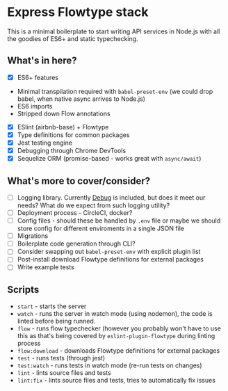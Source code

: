 # Express Flowtype stack
This is a minimal boilerplate to start writing API services in Node.js with all the goodies of ES6+ and static typechecking.

## What's in here?
- [x] ES6+ features
 + Minimal transpilation required with `babel-preset-env` (we could drop babel, when native async arrives to Node.js)
 + ES6 imports
 + Stripped down Flow annotations
- [x] ESlint (airbnb-base) + Flowtype
- [x] Type definitions for common packages
- [x] Jest testing engine
- [x] Debugging through Chrome DevTools
- [x] Sequelize ORM (promise-based - works great with `async/await`)

## What's more to cover/consider?
- [ ] Logging library. Currently [Debug](https://github.com/visionmedia/debug) is included, but does it meet our needs? What do we expect from such logging utility?
- [ ] Deployment process -  CircleCI, docker?
- [ ] Config files - should these be handled by `.env` file or maybe we should store config for different enviroments in a single JSON file
- [ ] Migrations
- [ ] Boilerplate code generation through CLI?
- [ ] Consider swapping out `babel-preset-env` with explicit plugin list
- [ ] Post-install download Flowtype definitions for external packages
- [ ] Write example tests

## Scripts

+ `start` - starts the server
+ `watch` - runs the server in watch mode (using nodemon), the code is linted before being runned.
+ `flow` - runs flow typechecker (however you probably won't have to use this as that's being covered by `eslint-plugin-flowtype` during linting process
+ `flow:download` - downloads Flowtype definitions for external packages
+ `test` - runs tests (through jest)
+ `test:watch` - runs tests in watch mode (re-run tests on changes)
+ `lint` - lints source files and tests
+ `lint:fix` - lints source files and tests, tries to automatically fix issues
